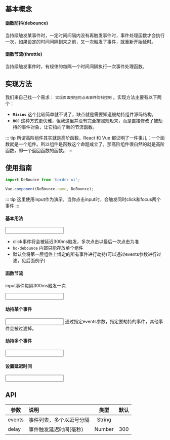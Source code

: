 
## 基本概念

#### 函数防抖(debounce)
当持续触发某事件时，一定时间间隔内没有再触发事件时，事件处理函数才会执行一次，如果设定的时间间隔到来之前，又一次触发了事件，就重新开始延时。
#### 函数节流(throttle)
当持续触发事件时，有规律的每隔一个时间间隔执行一次事件处理函数。

## 实现方法
我们来自己找一个需求： ```实现页面按钮的点击事件防抖控制``` 。实现方法主要有以下两个：

* **```Mixins```**  这个比较简单就不说了，缺点就是需要知道被劫持组件源码结构。
* **```HOC```**   这种方式更优雅，但我这里并没有完全按照规矩来，而是直接修改了被劫持的事件对象，让它指向了新的节流函数。

::: tip
所谓高阶组件其实就是高阶函数，React 和 Vue 都证明了一件事儿：一个函数就是一个组件。所以组件是函数这个命题成立了，那高阶组件很自然的就是高阶函数，即一个返回函数的函数。
:::

## 使用指南

```js
import DeBounce from 'border-ui';

Vue.component(DeBounce.name, DeBounce);
```

::: tip
这里使用input作为演示，当你点击input时，会触发同时click和focus两个事件
:::

#### 基本用法
<ClientOnly>
<Common-code-format>
  <highlight-code slot="codeText" lang="vue">
      <bo-debounce>
        <input type="text" @click="onClick">
      </bo-debounce>
  </highlight-code>
</Common-code-format>
</ClientOnly> 

* click事件将会被延迟300ms触发，多次点击以最后一次点击为准
* ```bo-debounce``` 内部只能存放单个组件
* 默认会将第一层组件上绑定的所有事件进行劫持(可以通过events参数进行过滤，见后面例子)


#### 函数节流
input事件每隔300ms触发一次

<ClientOnly>
<Common-code-format>
  <highlight-code slot="codeText" lang="vue">
      <bo-debounce>
        <input type="text" @input="onInput">
      </bo-debounce>
  </highlight-code>
</Common-code-format>
</ClientOnly> 

#### 劫持某个事件
<ClientOnly>
<Common-code-format>
  <highlight-code slot="codeText" lang="vue">
      <bo-debounce :events="click">
        <input type="text" @click="onClick" @focus="onFocus" @blur="onBlur">
      </bo-debounce>
  </highlight-code>
</Common-code-format>
</ClientOnly> 
通过指定events参数，指定要劫持的事件，其他事件会被过滤掉。

#### 劫持多个事件
<ClientOnly>
<Common-code-format>
  <highlight-code slot="codeText" lang="vue">
      <bo-debounce :events="click,focus">
        <input type="text" @click="onClick" @focus="onFocus" @blur="onBlur">
      </bo-debounce>
  </highlight-code>
</Common-code-format>
</ClientOnly> 

#### 设置延迟时间
<ClientOnly>
<Common-code-format>
  <highlight-code slot="codeText" lang="vue">
      <bo-debounce :events="click,focus" :delay="1000">
        <input type="text" @click="onClick" @focus="onFocus" @blur="onBlur">
      </bo-debounce>
  </highlight-code>
</Common-code-format>
</ClientOnly> 


## API
| 参数       | 说明                                             | 类型             |  默认
| -----------|:------------------------------------------------ | :-------------: | :-----: |
| events     | 事件列表，多个以逗号分隔                           | String          |        |
| delay      | 事件触发延迟时间(毫秒)                             | Number          | 300   |
